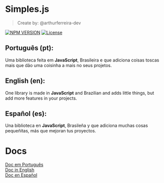 # Simples.js
> Create by: @arthurferreira-dev

[![NPM VERSION](https://img.shields.io/badge/npm-1.0.0-ff0000)](npmjs.com/)
[![License](https://img.shields.io/badge/License-AGPL_3.0-purple)](LICENSE)

## Português (pt):

Uma biblioteca feita em **JavaScript**, Brasileira e que adiciona coisas toscas mais que dão uma coisinha a mais no seus projetos.

## English (en):

One library is made in **JavaScript** and Brazilian and adds little things, but add more features in your projects.

## Español (es):

Una biblioteca en **JavaScript**, Brasileña y que adiciona muchas cosas pequeñitas, más que mejoran tus proyectos.

# Docs

[Doc em Português](docs/doc-pt.md) <br>
[Doc in English](docs/doc-en.md) <br>
[Doc en Español](docs/doc-es.md)